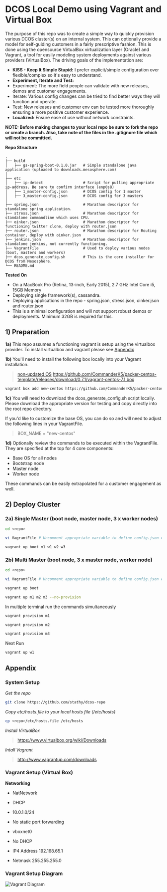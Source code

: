 # DCOS Local Demo using Vagrant and Virtual Box

The purpose of this repo was to create a simple way to quickly provision various DCOS cluster(s) on an internal system. This can optionally provide a model for self-guiding customers in a fairly prescriptive fashion. This is done using the opensource VirtualBox virtualization layer (Oracle) and Vagrant, a tool for easily modeling system deployments against various providers (VirtualBox). The driving goals of the implementation are:

- **KISS - Keep It Simple Stupid:** I prefer explicit/simple configuration over flexible/complex so it's easy to understand.
- **Experiment, Iterate and Test:**
 - Experiment: The more field people can validate with new releases, demos and customer engagements.
 - Iterate: Various config changes can be tried to find better ways they will function and operate.
 - Test: New releases and customer env can be tested more thoroughly ensuring a more positive customer experience.
- **Localized:** Ensure ease of use without network constraints.

**NOTE: Before making changes to your local repo be sure to fork the repo or create a branch. Also, take note of the files in the .gitignore file which will not be committed.**

**Repo Structure**

	.
	├── build
	│   ├── gs-spring-boot-0.1.0.jar   # Simple standalone java application (uploaded to downloads.mesosphere.com)
	│
	├── etc
	│   ├── ip-detect                  # Script for pulling appropriate ip-address. Be sure to confirm interface (enp0s8)
	│   ├── 1_master-config.json       # DCOS config for 1 master
	│   ├── 3_master-config.json       # DCOS config for 3 masters
	│
	├── spring.json                    # Marathon descriptor for standalone spring application.
	├── stress.json                    # Marathon descriptor for standalone commandline which uses CPU.
	├── oinker.json                    # Marathon descriptor for functioning twitter clone, deploy with router.json
	├── router.json                    # Marathon descriptor for Routing container, deploy with oinker.json
	├── jenkins.json                   # Marathon descriptor for standalone jenkins, not currently functioning.
	├── VagrantFile                    # Used to deploy various nodes (boot, masters and workers)
	├── dcos_generate_config.sh        # This is the core installer for DCOS from Mesosphere.
	└── README.md


**Tested On**
- On a MacBook Pro (Retina, 13-inch, Early 2015), 2.7 GHz Intel Core i5, 15GB Memory
- Deploying single framework(s), cassandra.
- Deploying applications in the repo - spring.json, stress.json, oinker.json and router.json
- This is a minimal configuration and will not support robust demos or deployments. Minimum 32GB is required for this.

## 1) Preparation

**1a)** This repo assumes a functioning vagrant is setup using the virtualbox provider. To install virtualbox and vagrant please see [Appendix](#appendix)

**1b)** You'll need to install the following box locally into your Vagrant installation.

> [non-updated OS](https://github.com/CommanderK5/packer-centos-template/releases/download/0.7.1/vagrant-centos-7.1.box) https://github.com/CommanderK5/packer-centos-template/releases/download/0.7.1/vagrant-centos-7.1.box

```bash
vagrant box add new-centos https://github.com/CommanderK5/packer-centos-template/releases/download/0.7.1/vagrant-centos-7.1.box
```

**1c)** You will need to download the dcos_generate_config.sh script locally. Please download the appropriate version for testing and copy directly into the root repo directory.

If you'd like to customize the base OS, you can do so and will need to adjust the following lines in your VagrantFile.

> BOX_NAME = "new-centos"

**1d)** Optionally review the commands to be executed within the VagrantFile. They are specified at the top for 4 core components:
- Base OS for all nodes
- Bootstrap node
- Master node
- Worker node

These commands can be easily extrapolated for a customer engagement as well.

## 2) Deploy Cluster

### 2a) Single Master (boot node, master node, 3 x worker nodes)

```bash
cd <repo>

vi VagrantFile # Uncomment appropriate variable to define config.json eg. DCOS_CONFIG_JSON="1_master-config.json"

vagrant up boot m1 w1 w2 w3
```

### 2b) Multi Master (boot node, 3 x master node, worker node)

```bash
cd <repo>

vi VagrantFile # Uncomment appropriate variable to define config.json eg. DCOS_CONFIG_JSON="3_master-config.json"

vagrant up boot

vagrant up m1 m2 m3 --no-provision
```

In multiple terminal run the commands simultaneously

```bash
vagrant provision m1

vagrant provision m2

vagrant provision m3
```

Next Run

```bash
vagrant up w1
```


## Appendix

### System Setup

*Get the repo*

```bash
git clone https://github.com/stathy/dcos-repo
```

*Copy etc/hosts.file to your local hosts file (/etc/hosts)*

```bash
cp <repo>/etc/hosts.file /etc/hosts
```


*Install VirtualBox*

> https://www.virtualbox.org/wiki/Downloads

*Intall Vagrant*

> http://www.vagrantup.com/downloads

### Vagrant Setup (Virtual Box)

**Networking**

- NatNetwork
 - DHCP
 - 10.0.1.0/24
 - No static port forwarding

- vboxnet0 
 - No DHCP
 - IP4 Address 192.168.65.1
 - Netmask 255.255.255.0

### Vagrant Setup Diagram

![Vagrant Diagram](https://github.com/mesosphere/dcos-vagrant-demo/blob/master/docs/dcos_vagrant_setup.png?raw=true)